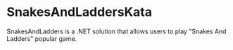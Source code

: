 # SnakesAndLaddersKata
SnakesAndLadders is a .NET solution that allows users to play "Snakes And Ladders" popular game.
